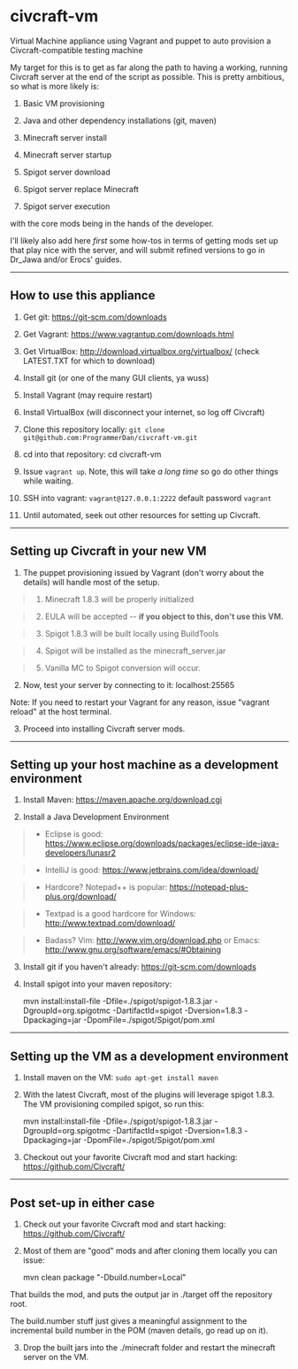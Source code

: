 # civcraft-vm
Virtual Machine appliance using Vagrant and puppet to auto provision a Civcraft-compatible testing machine

My target for this is to get as far along the path to having a working, running Civcraft server at the end of the script as possible. This is pretty ambitious, so what is more likely is:

1. Basic VM provisioning

2. Java and other dependency installations (git, maven)

3. Minecraft server install

4. Minecraft server startup

5. Spigot server download

6. Spigot server replace Minecraft

7. Spigot server execution

with the core mods being in the hands of the developer.

I'll likely also add here *first* some how-tos in terms of getting mods set up that play nice with the server, and will submit refined versions to go in Dr_Jawa and/or Erocs' guides.

--------------------------


## How to use this appliance

1. Get git: https://git-scm.com/downloads

2. Get Vagrant: https://www.vagrantup.com/downloads.html

3. Get VirtualBox: http://download.virtualbox.org/virtualbox/
   (check LATEST.TXT for which to download)

4. Install git (or one of the many GUI clients, ya wuss)

5. Install Vagrant (may require restart)

6. Install VirtualBox (will disconnect your internet, so log off Civcraft)

7. Clone this repository locally: `git clone git@github.com:ProgrammerDan/civcraft-vm.git`

8. cd into that repository: cd civcraft-vm

9. Issue `vagrant up`. Note, this will take *a long time* so go do other things while waiting.

10. SSH into vagrant: `vagrant@127.0.0.1:2222` default password `vagrant`

11. Until automated, seek out other resources for setting up Civcraft.

----------------------

## Setting up Civcraft in your new VM

1. The puppet provisioning issued by Vagrant (don't worry about the details) will handle most of the setup.

> 1. Minecraft 1.8.3 will be properly initialized

> 2. EULA will be accepted -- **if you object to this, don't use this VM.**

> 3. Spigot 1.8.3 will be built locally using BuildTools

> 4. Spigot will be installed as the minecraft_server.jar

> 5. Vanilla MC to Spigot conversion will occur.

2. Now, test your server by connecting to it: localhost:25565

Note: If you need to restart your Vagrant for any reason, issue "vagrant reload" at the host terminal.

3. Proceed into installing Civcraft server mods.

--------------------

## Setting up your host machine as a development environment

1. Install Maven: https://maven.apache.org/download.cgi

2. Install a Java Development Environment

> * Eclipse is good: https://www.eclipse.org/downloads/packages/eclipse-ide-java-developers/lunasr2

> * IntelliJ is good: https://www.jetbrains.com/idea/download/

> * Hardcore? Notepad++ is popular: https://notepad-plus-plus.org/download/

> * Textpad is a good hardcore for Windows: http://www.textpad.com/download/

> * Badass? Vim: http://www.vim.org/download.php or Emacs: http://www.gnu.org/software/emacs/#Obtaining

3. Install git if you haven't already: https://git-scm.com/downloads

4. Install spigot into your maven repository:

    mvn install:install-file -Dfile=./spigot/spigot-1.8.3.jar -DgroupId=org.spigotmc -DartifactId=spigot -Dversion=1.8.3 -Dpackaging=jar -DpomFile=./spigot/Spigot/pom.xml


--------------------

## Setting up the VM as a development environment

1. Install maven on the VM: `sudo apt-get install maven`

2. With the latest Civcraft, most of the plugins will leverage spigot 1.8.3. The VM provisioning compiled spigot, so run this:

    mvn install:install-file -Dfile=./spigot/spigot-1.8.3.jar -DgroupId=org.spigotmc -DartifactId=spigot -Dversion=1.8.3 -Dpackaging=jar -DpomFile=./spigot/Spigot/pom.xml

3. Checkout out your favorite Civcraft mod and start hacking: https://github.com/Civcraft/

--------------------

## Post set-up in either case

1. Check out your favorite Civcraft mod and start hacking: https://github.com/Civcraft/

2. Most of them are "good" mods and after cloning them locally you can issue: 

    mvn clean package "-Dbuild.number=Local"

That builds the mod, and puts the output jar in ./target off the repository root.

The build.number stuff just gives a meaningful assignment to the incremental build number in the POM (maven details, go read up on it).

3. Drop the built jars into the ./minecraft folder and restart the minecraft server on the VM.
